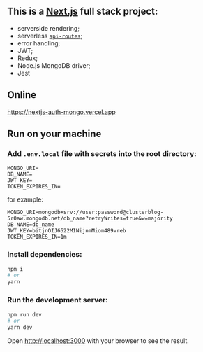 ## This is a [Next.js](https://nextjs.org/) full stack project:

- serverside rendering;
- serverless [`api-routes`](https://nextjs.org/docs/api-routes/introduction);
- error handling;
- JWT;
- Redux;
- Node.js MongoDB driver;
- Jest

## Online

https://nextjs-auth-mongo.vercel.app

## Run on your machine

### Add `.env.local` file with secrets into the root directory:

```
MONGO_URI=
DB_NAME=
JWT_KEY=
TOKEN_EXPIRES_IN=
```

for example:

```
MONGO_URI=mongodb+srv://user:password@clusterblog-5r0aw.mongodb.net/db_name?retryWrites=true&w=majority
DB_NAME=db_name
JWT_KEY=bitjnOIJ6522MINijnmMiom489vreb
TOKEN_EXPIRES_IN=1m
```

### Install dependencies:

```bash
npm i
# or
yarn
```

### Run the development server:

```bash
npm run dev
# or
yarn dev
```

Open [http://localhost:3000](http://localhost:3000) with your browser to see the result.
